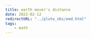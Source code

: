 ```yaml
---
title: earth mover's distance
date: 2022-02-12
redirectURL: "../pluto_nbs/emd.html"
tags:
    - math
---
```

